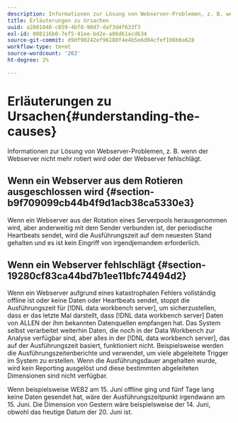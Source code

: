 ```yaml
---
description: Informationen zur Lösung von Webserver-Problemen, z. B. wenn der Webserver nicht mehr rotiert wird oder der Webserver fehlschlägt.
title: Erläuterungen zu Ursachen
uuid: a2801040-c859-4bf8-90d7-daf3d4f633f3
exl-id: 008116b0-7ef5-41ee-bd2e-a86d61acd634
source-git-commit: d9df90242ef96188f4e4b5e6d04cfef196b0a628
workflow-type: tm+mt
source-wordcount: '263'
ht-degree: 2%

---
```


# Erläuterungen zu Ursachen{#understanding-the-causes}

Informationen zur Lösung von Webserver-Problemen, z. B. wenn der Webserver nicht mehr rotiert wird oder der Webserver fehlschlägt.

## Wenn ein Webserver aus dem Rotieren ausgeschlossen wird {#section-b9f709099cb44b4f9d1acb38ca5330e3}

Wenn ein Webserver aus der Rotation eines Serverpools herausgenommen wird, aber anderweitig mit dem Sender verbunden ist, der periodische Heartbeats sendet, wird die Ausführungszeit auf dem neuesten Stand gehalten und es ist kein Eingriff von irgendjemandem erforderlich.

## Wenn ein Webserver fehlschlägt {#section-19280cf83ca44bd7b1ee11bfc74494d2}

Wenn ein Webserver aufgrund eines katastrophalen Fehlers vollständig offline ist oder keine Daten oder Heartbeats sendet, stoppt die Ausführungszeit für [!DNL data workbench server], um sicherzustellen, dass er das letzte Mal darstellt, dass [!DNL data workbench server] Daten von ALLEN der ihm bekannten Datenquellen empfangen hat. Das System selbst verarbeitet weiterhin Daten, die noch in der Data Workbench zur Analyse verfügbar sind, aber alles in der [!DNL data workbench server], das auf der Ausführungszeit basiert, funktioniert nicht. Beispielsweise werden die Ausführungszeitenberichte und verwendet, um viele abgeleitete Trigger im System zu erstellen. Wenn die Ausführungsdauer angehalten wurde, wird kein Reporting ausgelöst und diese bestimmten abgeleiteten Dimensionen sind nicht verfügbar.

Wenn beispielsweise WEB2 am 15. Juni offline ging und fünf Tage lang keine Daten gesendet hat, wäre der Ausführungszeitpunkt irgendwann am 15. Juni. Die Dimension von Gestern wäre beispielsweise der 14. Juni, obwohl das heutige Datum der 20. Juni ist.
